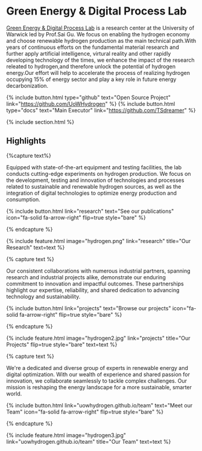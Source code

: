 ---
---

# Green Energy & Digital Process Lab

[Green Energy & Digital Process Lab](https://uowhydrogen.github.io) is a research center at the University of Warwick led by Prof.Sai Gu.
We focus on enabling the hydrogen economy and choose renewable hydrogen production as the main technical path.With years of continuous efforts on the fundamental material research and further apply artificial intelligence, virtural reality and other rapidly developing technology of the times, we enhance the impact of the research releated to hydrogen,and therefore unlock the potential of hydrogen energy.Our effort will help to accelerate the process of realizing hydrogen occupying 15% of energy sector and play a key role in future energy decarbonization.


{%
  include button.html
  type="github"
  text="Open Source Project"
  link="https://github.com/UoWHydrogen"
%}
{%
  include button.html
  type="docs"
  text="Main Executor"
  link="https://github.com/TSdreamer"
%}

{% include section.html %}

## Highlights

{%capture text%}

Equipped with state-of-the-art equipment and testing facilities, the lab conducts cutting-edge experiments on hydrogen production. We focus on the development, testing and innovation of technologies and processes related to sustainable and renewable hydrogen sources, as well as the integration of digital technologies to optimize energy production and consumption.

{%
  include button.html
  link="research"
  text="See our publications"
  icon="fa-solid fa-arrow-right"
  flip=true
  style="bare"
%}

{% endcapture %}

{%
  include feature.html
  image="hydrogen.png"
  link="research"
  title="Our Research"
  text=text
%}

{% capture text %}

Our consistent collaborations with numerous industrial partners, spanning research and industrial projects alike, demonstrate our enduring commitment to innovation and impactful outcomes. These partnerships highlight our expertise, reliability, and shared dedication to advancing technology and sustainability.

{%
  include button.html
  link="projects"
  text="Browse our projects"
  icon="fa-solid fa-arrow-right"
  flip=true
  style="bare"
%}

{% endcapture %}

{%
  include feature.html
  image="hydrogen2.jpg"
  link="projects"
  title="Our Projects"
  flip=true
  style="bare"
  text=text
%}

{% capture text %}

We're a dedicated and diverse group of experts in renewable energy and digital optimization. With our wealth of experience and shared passion for innovation, we collaborate seamlessly to tackle complex challenges. Our mission is reshaping the energy landscape for a more sustainable, smarter world.

{%
  include button.html
  link="uowhydrogen.github.io/team"
  text="Meet our Team"
  icon="fa-solid fa-arrow-right"
  flip=true
  style="bare"
%}

{% endcapture %}

{%
  include feature.html
  image="hydrogen3.jpg"
  link="uowhydrogen.github.io/team"
  title="Our Team"
  text=text
%}
